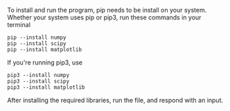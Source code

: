 To install and run the program, pip needs to be install on your system.
Whether your system uses pip or pip3, run these commands in your terminal
```
pip --install numpy
pip --install scipy
pip --install matplotlib
```
If you're running pip3, use
```
pip3 --install numpy
pip3 --install scipy
pip3 --install matplotlib
```

After installing the required libraries, run the file, and respond with an
input.
